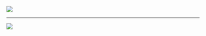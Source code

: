 ![](https://github-contributor-stats.vercel.app/api?username=CRNHV&limit=5&theme=dark&combine_all_yearly_contributions=true)

---
[![](https://visitcount.itsvg.in/api?id=CRNHV&icon=0&color=0)](https://visitcount.itsvg.in)
